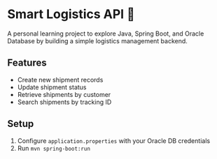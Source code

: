 # Smart Logistics API 🚚

A personal learning project to explore Java, Spring Boot, and Oracle Database by building a simple logistics management backend.

## Features
- Create new shipment records
- Update shipment status
- Retrieve shipments by customer
- Search shipments by tracking ID

## Setup
1. Configure `application.properties` with your Oracle DB credentials
2. Run `mvn spring-boot:run`
